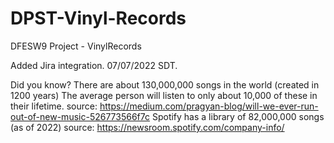 # DPST-Vinyl-Records
DFESW9 Project - VinylRecords

Added Jira integration. 07/07/2022 SDT.


Did you know?
There are about 130,000,000 songs in the world (created in 1200 years)
The average person will listen to only about 10,000 of these in their lifetime. source: https://medium.com/pragyan-blog/will-we-ever-run-out-of-new-music-526773566f7c
Spotify has a library of 82,000,000 songs (as of 2022) source: https://newsroom.spotify.com/company-info/


